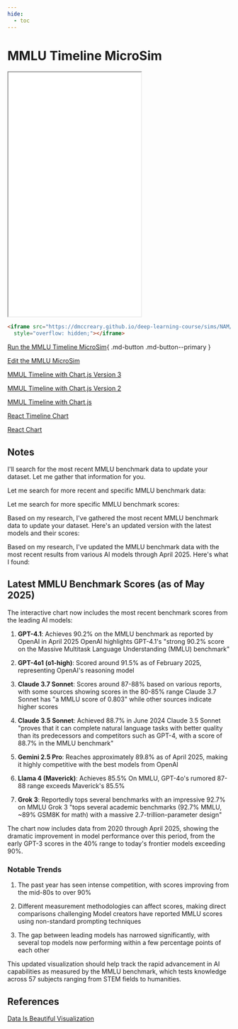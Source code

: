 ```yaml
---
hide:
  - toc
---
```


# MMLU Timeline MicroSim

<iframe src="./main.html" height="550px" scrolling="no"
  style="overflow: hidden;"></iframe>

```html
<iframe src="https://dmccreary.github.io/deep-learning-course/sims/NAM/main.html"  height="550px" scrolling="no"
  style="overflow: hidden;"></iframe>
```

[Run the MMLU Timeline MicroSim](./main.html){ .md-button .md-button--primary }

[Edit the MMLU MicroSim](https://editor.p5js.org/dmccreary/sketches/209soY_z8)

[MMUL Timeline with Chart.js Version 3](./mmlu-timeline-chartjs-v3.html)

[MMUL Timeline with Chart.js Version 2](./mmlu-timeline-chartjs-v2.html)


[MMUL Timeline with Chart.js](./mmlu-timeline-chartjs.html)

[React Timeline Chart](./react-mmlu-timeline.html)

[React Chart](./main-react.html)

## Notes

I'll search for the most recent MMLU benchmark data to update your dataset. Let me gather that information for you.

Let me search for more recent and specific MMLU benchmark data:

Let me search for more specific MMLU benchmark scores:

Based on my research, I've gathered the most recent MMLU benchmark data to update your dataset. Here's an updated version with the latest models and their scores:

Based on my research, I've updated the MMLU benchmark data with the most recent results from various AI models through April 2025. Here's what I found:

## Latest MMLU Benchmark Scores (as of May 2025)

The interactive chart now includes the most recent benchmark scores from the leading AI models:

1. **GPT-4.1**: Achieves 90.2% on the MMLU benchmark as reported by OpenAI in April 2025 OpenAI highlights GPT-4.1's "strong 90.2% score on the Massive Multitask Language Understanding (MMLU) benchmark"

2. **GPT-4o1 (o1-high)**: Scored around 91.5% as of February 2025, representing OpenAI's reasoning model

3. **Claude 3.7 Sonnet**: Scores around 87-88% based on various reports, with some sources showing scores in the 80-85% range Claude 3.7 Sonnet has "a MMLU score of 0.803" while other sources indicate higher scores

4. **Claude 3.5 Sonnet**: Achieved 88.7% in June 2024 Claude 3.5 Sonnet "proves that it can complete natural language tasks with better quality than its predecessors and competitors such as GPT-4, with a score of 88.7% in the MMLU benchmark"

5. **Gemini 2.5 Pro**: Reaches approximately 89.8% as of April 2025, making it highly competitive with the best models from OpenAI

6. **Llama 4 (Maverick)**: Achieves 85.5% On MMLU, GPT-4o's rumored 87-88 range exceeds Maverick's 85.5%

7. **Grok 3**: Reportedly tops several benchmarks with an impressive 92.7% on MMLU Grok 3 "tops several academic benchmarks (92.7% MMLU, ~89% GSM8K for math) with a massive 2.7-trillion-parameter design"

The chart now includes data from 2020 through April 2025, showing the dramatic improvement in model performance over this period, from the early GPT-3 scores in the 40% range to today's frontier models exceeding 90%.

### Notable Trends

1. The past year has seen intense competition, with scores improving from the mid-80s to over 90%

2. Different measurement methodologies can affect scores, making direct comparisons challenging Model creators have reported MMLU scores using non-standard prompting techniques

3. The gap between leading models has narrowed significantly, with several top models now performing within a few percentage points of each other

This updated visualization should help track the rapid advancement in AI capabilities as measured by the MMLU benchmark, which tests knowledge across 57 subjects ranging from STEM fields to humanities.

## References

[Data Is Beautiful Visualization](https://informationisbeautiful.net/visualizations/the-rise-of-generative-ai-large-language-models-llms-like-chatgpt/)